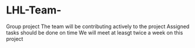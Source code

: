 # LHL-Team-
Group project
The team will be contributing actively to the project
Assigned tasks should be done on time
We will meet at leasgt twice a week on this project
